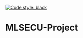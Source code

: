[![Code style: black](https://img.shields.io/badge/code%20style-black-000000.svg)](https://github.com/psf/black)

# MLSECU-Project
